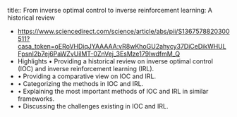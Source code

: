 title:: From inverse optimal control to inverse reinforcement learning: A historical review

- https://www.sciencedirect.com/science/article/abs/pii/S1367578820300511?casa_token=oERoVHDiqJYAAAAA:vR8wKhoGU2ahycy37DiCeDikWHULFpsnI2b7ej6PaWZvUilMT-0ZnVej_3EsMze179IwdfmM_Q
- Highlights
  •
  Providing a historical review on inverse optimal control (IOC) and inverse reinforcement learning (IRL).
- •
  Providing a comparative view on IOC and IRL.
- •
  Categorizing the methods in IOC and IRL.
- •
  Explaining the most important methods of IOC and IRL in similar frameworks.
- •
  Discussing the challenges existing in IOC and IRL.